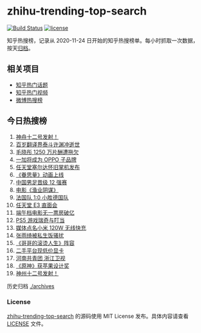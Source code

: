 # zhihu-trending-top-search

[![Build Status](https://github.com/justjavac/zhihu-trending-top-search/workflows/ci/badge.svg?branch=main)](https://github.com/justjavac/zhihu-trending-top-search/actions)
[![license](https://img.shields.io/github/license/justjavac/zhihu-trending-top-search)](https://github.com/justjavac/zhihu-trending-top-search/blob/main/LICENSE)

知乎热搜榜，记录从 2020-11-24 日开始的知乎热搜榜单。每小时抓取一次数据，按天[归档](./archives)。

## 相关项目

- [知乎热门话题](https://github.com/justjavac/zhihu-trending-hot-questions)
- [知乎热门视频](https://github.com/justjavac/zhihu-trending-hot-video)
- [微博热搜榜](https://github.com/justjavac/weibo-trending-hot-search)

## 今日热搜榜

<!-- BEGIN -->
<!-- 最后更新时间 Thu Jun 17 2021 19:04:53 GMT+0800 (China Standard Time) -->

1. [神舟十二号发射！](https://www.zhihu.com/search?q=神舟十二号)
2. [百岁翻译界泰斗许渊冲逝世](https://www.zhihu.com/search?q=许渊冲)
3. [毛晓彤 1250 万片酬遭拖欠](https://www.zhihu.com/search?q=毛晓彤)
4. [一加将成为 OPPO 子品牌](https://www.zhihu.com/search?q=一加)
5. [任天堂塞尔达怀旧掌机发布](https://www.zhihu.com/search?q=塞尔达)
6. [《眷思量》动画上线](https://www.zhihu.com/search?q=眷思量)
7. [中国男足晋级 12 强赛](https://www.zhihu.com/search?q=中国男足)
8. [电影《渔业阴谋》](https://www.zhihu.com/search?q=渔业阴谋)
9. [法国队 1:0 小胜德国队](https://www.zhihu.com/search?q=德法大战)
10. [任天堂 E3 直面会](https://www.zhihu.com/search?q=E3)
11. [端午档电影无一票房破亿](https://www.zhihu.com/search?q=端午档票房)
12. [PS5 游戏瑞奇与叮当](https://www.zhihu.com/search?q=瑞奇与叮当)
13. [媒体点名小米 120W 无线快充](https://www.zhihu.com/search?q=小米快充)
14. [张雨绮被私生饭骚扰](https://www.zhihu.com/search?q=张雨绮)
15. [《哥哥的滚烫人生》阵容](https://www.zhihu.com/search?q=哥哥的滚烫人生)
16. [二手平台现低价显卡](https://www.zhihu.com/search?q=显卡)
17. [河南共青团 浙江卫视](https://www.zhihu.com/search?q=浙江卫视抄袭)
18. [《原神》获苹果设计奖](https://www.zhihu.com/search?q=原神)
19. [神州十二号发射！](https://www.zhihu.com/search?q=神州十二号)

<!-- END -->

历史归档 [./archives](./archives)

### License

[zhihu-trending-top-search](https://github.com/justjavac/zhihu-trending-top-search)
的源码使用 MIT License 发布。具体内容请查看 [LICENSE](./LICENSE) 文件。
